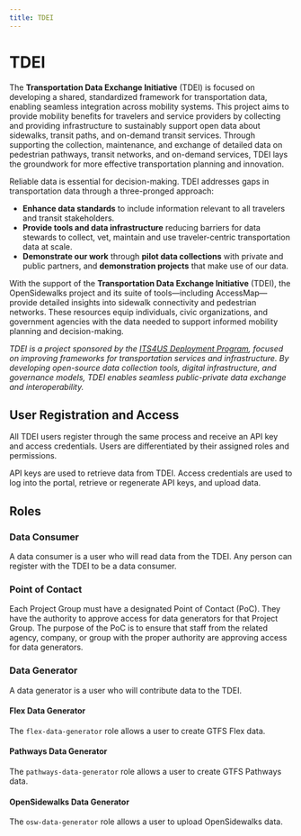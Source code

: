 ```yaml
---
title: TDEI
---
```


<!-- @format -->

# TDEI

The **Transportation Data Exchange Initiative** (TDEI) is focused on developing a shared, standardized framework for transportation data, enabling seamless integration across mobility systems. This project aims to provide mobility benefits for travelers and service providers by collecting and providing infrastructure to sustainably support open data about sidewalks, transit paths, and on-demand transit services. Through supporting the collection, maintenance, and exchange of detailed data on pedestrian pathways, transit networks, and on-demand services, TDEI lays the groundwork for more effective transportation planning and innovation.

Reliable data is essential for decision-making. TDEI addresses gaps in transportation data through a three-pronged approach:

-   **Enhance data standards** to include information relevant to all travelers and transit stakeholders.
-   **Provide tools and data infrastructure** reducing barriers for data stewards to collect, vet, maintain and use traveler-centric transportation data at scale.
-   **Demonstrate our work** through **pilot data collections** with private and public partners, and **demonstration projects** that make use of our data.

With the support of the **Transportation Data Exchange Initiative** (TDEI), the OpenSidewalks project and its suite of tools—including AccessMap—provide detailed insights into sidewalk connectivity and pedestrian networks. These resources equip individuals, civic organizations, and government agencies with the data needed to support informed mobility planning and decision-making.

_TDEI is a project sponsored by the [ITS4US Deployment Program](https://www.its.dot.gov/its4us/index.htm), focused on improving frameworks for transportation services and infrastructure. By developing open-source data collection tools, digital infrastructure, and governance models, TDEI enables seamless public-private data exchange and interoperability._

## User Registration and Access

All TDEI users register through the same process and receive an API key and access credentials. Users are differentiated by their assigned roles and permissions.

API keys are used to retrieve data from TDEI. Access credentials are used to log into the portal, retrieve or regenerate API keys, and upload data.

## Roles

### Data Consumer

A data consumer is a user who will read data from the TDEI. Any person can register with the TDEI to be a data consumer.

### Point of Contact

Each Project Group must have a designated Point of Contact (PoC). They have the authority to approve access for data generators for that Project Group. The purpose of the PoC is to ensure that staff from the related agency, company, or group with the proper authority are approving access for data generators.

### Data Generator

A data generator is a user who will contribute data to the TDEI.

#### Flex Data Generator

The `flex-data-generator` role allows a user to create GTFS Flex data.

#### Pathways Data Generator

The `pathways-data-generator` role allows a user to create GTFS Pathways data.

#### OpenSidewalks Data Generator

The `osw-data-generator` role allows a user to upload OpenSidewalks data.
